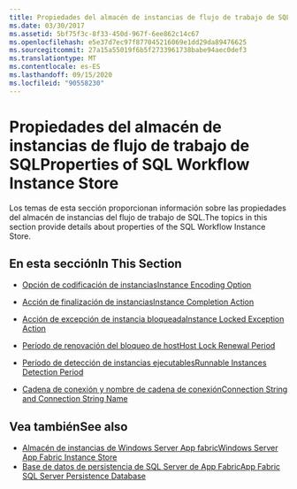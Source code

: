 ```yaml
---
title: Propiedades del almacén de instancias de flujo de trabajo de SQL
ms.date: 03/30/2017
ms.assetid: 5bf75f3c-8f33-450d-967f-6ee862c14c67
ms.openlocfilehash: e5e37d7ec97f877045216069e1dd29da89476625
ms.sourcegitcommit: 27a15a55019f6b5f2733961738babe94aec0def3
ms.translationtype: MT
ms.contentlocale: es-ES
ms.lasthandoff: 09/15/2020
ms.locfileid: "90558230"
---
```

# <a name="properties-of-sql-workflow-instance-store"></a><span data-ttu-id="38523-102">Propiedades del almacén de instancias de flujo de trabajo de SQL</span><span class="sxs-lookup"><span data-stu-id="38523-102">Properties of SQL Workflow Instance Store</span></span>
<span data-ttu-id="38523-103">Los temas de esta sección proporcionan información sobre las propiedades del almacén de instancias del flujo de trabajo de SQL.</span><span class="sxs-lookup"><span data-stu-id="38523-103">The topics in this section provide details about properties of the SQL Workflow Instance Store.</span></span>  
  
## <a name="in-this-section"></a><span data-ttu-id="38523-104">En esta sección</span><span class="sxs-lookup"><span data-stu-id="38523-104">In This Section</span></span>  
  
- [<span data-ttu-id="38523-105">Opción de codificación de instancias</span><span class="sxs-lookup"><span data-stu-id="38523-105">Instance Encoding Option</span></span>](instance-encoding-option.md)  
  
- [<span data-ttu-id="38523-106">Acción de finalización de instancias</span><span class="sxs-lookup"><span data-stu-id="38523-106">Instance Completion Action</span></span>](instance-completion-action.md)  
  
- [<span data-ttu-id="38523-107">Acción de excepción de instancia bloqueada</span><span class="sxs-lookup"><span data-stu-id="38523-107">Instance Locked Exception Action</span></span>](instance-locked-exception-action.md)  
  
- [<span data-ttu-id="38523-108">Período de renovación del bloqueo de host</span><span class="sxs-lookup"><span data-stu-id="38523-108">Host Lock Renewal Period</span></span>](host-lock-renewal-period.md)  
  
- [<span data-ttu-id="38523-109">Período de detección de instancias ejecutables</span><span class="sxs-lookup"><span data-stu-id="38523-109">Runnable Instances Detection Period</span></span>](runnable-instances-detection-period.md)  
  
- [<span data-ttu-id="38523-110">Cadena de conexión y nombre de cadena de conexión</span><span class="sxs-lookup"><span data-stu-id="38523-110">Connection String and Connection String Name</span></span>](connection-string-and-connection-string-name.md)  
  
## <a name="see-also"></a><span data-ttu-id="38523-111">Vea también</span><span class="sxs-lookup"><span data-stu-id="38523-111">See also</span></span>

- <span data-ttu-id="38523-112">[Almacén de instancias de Windows Server App fabric](/previous-versions/appfabric/ff383417(v=azure.10))</span><span class="sxs-lookup"><span data-stu-id="38523-112">[Windows Server App Fabric Instance Store](/previous-versions/appfabric/ff383417(v=azure.10))</span></span>
- <span data-ttu-id="38523-113">[Base de datos de persistencia de SQL Server de App Fabric](/previous-versions/appfabric/ee790819(v=azure.10))</span><span class="sxs-lookup"><span data-stu-id="38523-113">[App Fabric SQL Server Persistence Database](/previous-versions/appfabric/ee790819(v=azure.10))</span></span>
